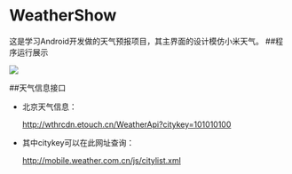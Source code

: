 # WeatherShow
这是学习Android开发做的天气预报项目，其主界面的设计模仿小米天气。
##程序运行展示

![](http://7xoi5h.com1.z0.glb.clouddn.com/weathershow_pic2.gif?raw=false)

##天气信息接口
* 北京天气信息：

	http://wthrcdn.etouch.cn/WeatherApi?citykey=101010100

* 其中citykey可以在此网址查询：

	http://mobile.weather.com.cn/js/citylist.xml
